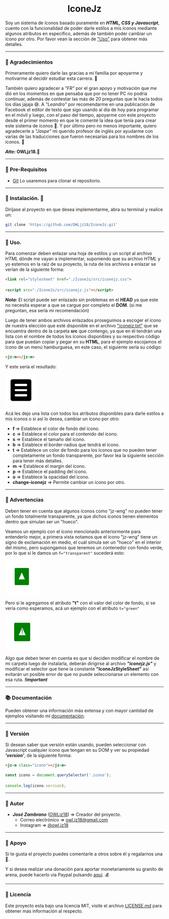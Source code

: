 <h1 align="center">IconeJz</h1>

Soy un sistema de íconos basado puramente en **_HTML, CSS y Javascript_**, cuento con la funcionalidad de poder darle estilos a mis íconos mediante algunos atributos en específico, además de también poder cambiar un ícono por otro. Por favor vean la sección de ["Uso"](#uso) para obtener más detalles.

- - -

### 💌 Agradecimientos ###

Primeramente quiero darle las gracias a mi familia por apoyarme y motivarme al decidir estudiar esta carrera. 💚

También quiero agradecer a _"FR"_ por el gran apoyo y motivación que me dió en los momentos en que pensaba que por no tener PC no podria continuar, además de contestar las más de 20 preguntas que le hacía todos los días jajaja 😅. A _"Leandro"_ por recomendarme en una publicación de Facebook el editor de texto que sigo usando al día de hoy para programar en el móvil y luego, con el paso del tiempo, apoyarme con este proyecto desde el primer momento en que le comenté la idea que tenía para crear este sistema de íconos 🌠. Y por último pero no menos importante, quiero agradecerle a _"Jaspe"_ mi querido profesor de inglés por ayudarme con varias de las traducciones que fueron necesarias para los nombres de los íconos. 🎉

**_Atte:_ OWLjz18.🦉**

- - -

### 📝 Pre-Requisitos ### 

  * [Git](https://git-scm.com/) Lo usaremos para clonar el repositorio.

- - -

### 🔧 Instalación. 🔧 ### 

Diríjase al proyecto en que desea implementarme, abra su terminal y realice un:

``` sh
git clone 'https://github.com/OWLjz18/IconeJz.git'
```

- - -

### 🔎 Uso. ### 

Para comenzar deben enlazar una hoja de estilos y un script al archivo _HTML_ dónde me vayan a implementar, suponiendo que su archivo _HTML_ y yo estemos en la raíz de su proyecto, la ruta de los archivos a enlazar se verían de la siguiente forma:

``` html
<link rel="stylesheet" href="./IconeJz/src/iconejz.css">

<script src="./IconeJz/src/iconejz.js"></script>
```

**_Nota:_** El script puede ser enlazado sin problemas en el **HEAD** ya que este no necesita esperar a que se cargue por completo el **DOM**. (si me preguntan, esa sería mi recomendación)

Luego de tener ambos archivos enlazados proseguimos a escoger el ícono de nuestra elección que esté disponible en el archivo ["iconejz.txt"](./src/iconejz.txt) que se encuentra dentro de la carpeta **src** que contengo, ya que en él tendrán una lista con el nombre de todos los íconos disponibles y su respectivo código para que puedan copiar y pegar en su **HTML**, para el ejemplo escojamos el ícono de un menú hamburguesa, en este caso, el siguiente sería su código:

``` html
<jz-m></jz-m>
```

Y este sería el resultado:

<img width="100px" height="100px" alt="Ejemplo del ícono 'jz-m'" src="https://raw.githubusercontent.com/OWLjz18/Imagenes/main/IconeJz/ejemplo-0.png" />

Acá les dejo una lista con todos los atributos disponibles para darle estilos a mis íconos o si así lo desea, cambiar un icono por otro:

  * **f** => Establece el color de fondo del ícono.
  * **c** => Establece el color para el contenido del ícono.
  * **s** => Establece el tamaño del ícono.
  * **b** => Establece el border-radius que tendrá el ícono.
  * **t** => Establece un color de fondo para los íconos que no pueden tener completamente un fondo transparente, por favor lea la siguiente sección para tener más detalles.
  * **m** => Establece el margin del ícono.
  * **p** => Establece el padding del ícono.
  * **o** => Establece la opacidad del ícono.
  * **change-iconejz** => Permite cambiar un ícono por otro.

- - - 

### 👀 Advertencias ###

Deben tener en cuenta que algunos íconos como "jz-wng" no pueden tener un fondo totalmente transparente, ya que dichos íconos tienen elementos dentro que simulan ser un "hueco".

Veamos un ejemplo con el ícono mencionado anteriormente para entenderlo mejor, a primera vista notamos que el ícono "jz-wng" tiene un signo de exclamación en medio, el cuál simula ser un "hueco" en el interior del mismo, pero supongamos que tenemos un contenedor con fondo verde, por lo que si le damos un `f="transparent"` sucederá esto:

<img width="110px" height="110px" alt="Ejemplo del ícono 'jz-wng' sin el atributo 't'" src="https://raw.githubusercontent.com/OWLjz18/Imagenes/main/IconeJz/ejemplo-1.png" />

Pero si le agregamos el atributo **"t"** con el valor del color de fondo, si se vería como esperamos, acá un ejemplo con el atributo `t="green"`

<img width="110px" height="110px" alt="Ejemplo del ícono 'jz-wng' con el atributo 't'" src="https://raw.githubusercontent.com/OWLjz18/Imagenes/main/IconeJz/ejemplo-2.png" />

Algo que deben tener en cuenta es que si deciden modificar el nombre de mi carpeta luego de instalarla, deberán dirigirse al archivo _**"iconejz.js"**_ y modificar el selector que tiene la constante **"IconeJzStyleSheet"** así evitarán un posible error de que no puede seleccionarse un elemento con esa ruta.   _**!important**_

- - -

### 📚 Documentación ###

Pueden obtener una información más extensa y con mayor cantidad de ejemplos visitando mí [documentación](https://owljz18.github.io/IconeJzDoc).

- - -

### 📌 Versión ### 

Si desean saber que versión están usando, pueden seleccionar con Javascript cualquier ícono que tengan en su DOM y ver su propiedad **_'version'_**, de la siguiente forma:

``` html
<jz-m class="icono"></jz-m>
```

``` javascript
const icono = document.querySelector('.icono');

console.log(icono.version);
```

- - - 

### 🦉 Autor ###

  * *__José Zambrano__* ([OWLjz18](https://github.com/OWLjz18)) => Creador del proyecto.
    * Correo electrónico => <owl.jz18@gmail.com>
    * Instagram => [@owl.jz18](https://instagram.com/owl.jz18)

- - -

### 🤝 Apoyo ###

Si te gusta el proyecto puedes comentarle a otros sobre él y regalarnos una 🌟.

Y si desea realizar una donación para aportar monetariamente su granito de arena, puede hacerlo vía Paypal pulsando [aquí](https://www.paypal.me/IconeJz). 💰

- - -

### 📃 Licencia ###

Este proyecto esta bajo una licencia MIT, visite el archivo [LICENSE.md](./LICENSE.md) para obtener más información al respecto.